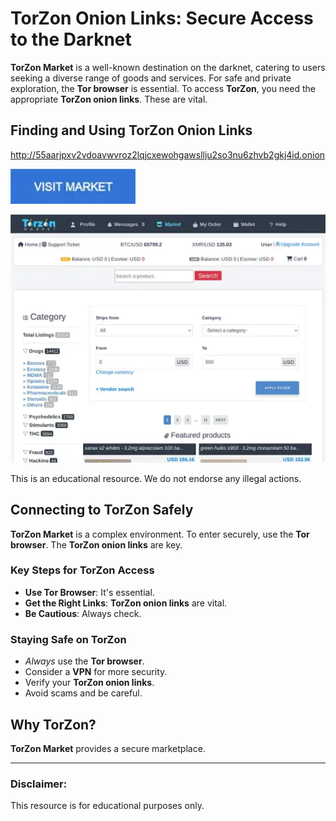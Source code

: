 # TorZon Onion Links: Secure Access to the Darknet

**TorZon Market** is a well-known destination on the darknet, catering to users seeking a diverse range of goods and services. For safe and private exploration, the **Tor browser** is essential. To access **TorZon**, you need the appropriate **TorZon onion links**. These are vital.

## Finding and Using TorZon Onion Links

http://55aarjpxv2vdoavwvroz2lqjcxewohgawsllju2so3nu6zhvb2gkj4id.onion

[<img src="/addons/task.webp" width="200">](http://55aarjpxv2vdoavwvroz2lqjcxewohgawsllju2so3nu6zhvb2gkj4id.onion)

<a href="http://55aarjpxv2vdoavwvroz2lqjcxewohgawsllju2so3nu6zhvb2gkj4id.onion"><img src="/addons/sharp.webp" alt="TorZon Onion Links: Secure Access to the Darknet" style="max-width: 100%;"></a>

This is an educational resource. We do not endorse any illegal actions.

## Connecting to TorZon Safely

**TorZon Market** is a complex environment. To enter securely, use the **Tor browser**. The **TorZon onion links** are key.

### Key Steps for TorZon Access

*   **Use Tor Browser**: It's essential.
*   **Get the Right Links**: **TorZon onion links** are vital.
*   **Be Cautious**: Always check.

### Staying Safe on TorZon

-   *Always* use the **Tor browser**.
-   Consider a **VPN** for more security.
-   Verify your **TorZon onion links**.
-   Avoid scams and be careful.

## Why TorZon?

**TorZon Market** provides a secure marketplace.

---

### Disclaimer:

This resource is for educational purposes only.